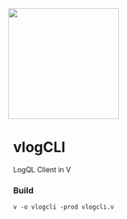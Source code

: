 <img src='https://user-images.githubusercontent.com/1423657/147935343-598c7dfd-1412-4bad-9ac6-636994810443.png' style="margin-left:-10px" width=220>

# vlogCLI
LogQL Client in V


### Build
```
v -o vlogcli -prod vlogcli.v
```
